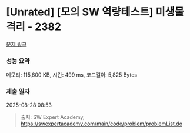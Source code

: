 # [Unrated] [모의 SW 역량테스트] 미생물 격리 - 2382 

[문제 링크](https://swexpertacademy.com/main/code/problem/problemDetail.do?contestProbId=AV597vbqAH0DFAVl) 

### 성능 요약

메모리: 115,600 KB, 시간: 499 ms, 코드길이: 5,825 Bytes

### 제출 일자

2025-08-28 08:53



> 출처: SW Expert Academy, https://swexpertacademy.com/main/code/problem/problemList.do